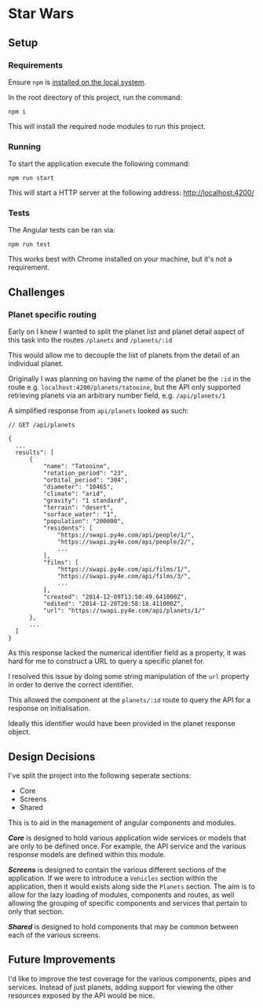 # Star Wars

## Setup

### Requirements
Ensure `npm` is [installed on the local system](https://docs.npmjs.com/downloading-and-installing-node-js-and-npm).

In the root directory of this project, run the command:

```
npm i
```

This will install the required node modules to run this project.

### Running

To start the application execute the following command:

```
npm run start
```

This will start a HTTP server at the following address: [http://localhost:4200/](http://localhost:4200/)

### Tests

The Angular tests can be ran via: 

```
npm run test
```

This works best with Chrome installed on your machine, but it's not a requirement.


## Challenges

### Planet specific routing

Early on I knew I wanted to split the planet list and planet detail aspect of this task into the routes `/planets` and `/planets/:id`

This would allow me to decouple the list of planets from the detail of an individual planet.

Originally I was planning on having the name of the planet be the `:id` in the route e.g. `localhost:4200/planets/tatooine`, but the API only supported retrieving planets via an arbitrary number field, e.g. `/api/planets/1`

A simplified response from `api/planets` looked as such:

```
// GET /api/planets

{
  ...
  results": [
      {
          "name": "Tatooine", 
          "rotation_period": "23", 
          "orbital_period": "304", 
          "diameter": "10465", 
          "climate": "arid", 
          "gravity": "1 standard", 
          "terrain": "desert", 
          "surface_water": "1", 
          "population": "200000", 
          "residents": [
              "https://swapi.py4e.com/api/people/1/", 
              "https://swapi.py4e.com/api/people/2/",
              ...
          ], 
          "films": [
              "https://swapi.py4e.com/api/films/1/", 
              "https://swapi.py4e.com/api/films/3/",
              ...
          ], 
          "created": "2014-12-09T13:50:49.641000Z", 
          "edited": "2014-12-20T20:58:18.411000Z", 
          "url": "https://swapi.py4e.com/api/planets/1/"
      },
      ...
  ]   
}
```

As this response lacked the numerical identifier field as a property, it was hard for me to construct a URL to query a specific planet for.

I resolved this issue by doing some string manipulation of the `url` property in order to derive the correct identifier.

This allowed the component at the `planets/:id` route to query the API for a response on initialisation.

Ideally this identifier would have been provided in the planet response object.


## Design Decisions

I've split the project into the following seperate sections:

* Core
* Screens
* Shared

This is to aid in the management of angular components and modules.

_**Core**_ is designed to hold various application wide services or models that are only to be defined once. For example, the API service and the various response models are defined within this module.

_**Screens**_ is designed to contain the various different sections of the application. If we were to introduce a `Vehicles` section within the application, then it would exists along side the `Planets` section.
The aim is to allow for the lazy loading of modules, components and routes, as well allowing the grouping of specific components and services that pertain to only that section.

_**Shared**_ is designed to hold components that may be common between each of the various screens.

## Future Improvements

I'd like to improve the test coverage for the various components, pipes and services.
Instead of just planets, adding support for viewing the other resources exposed by the API would be nice.

